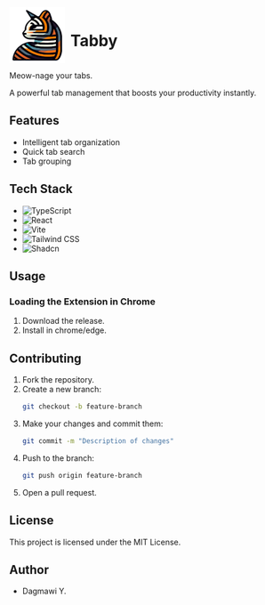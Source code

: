 <div style="display: flex; align-items: center;">
    <img src="public/tabby.png" alt="Tabby Icon" width="100" height="100" />
    <h1 style="margin-left: 10px;">Tabby</h1>
</div>

Meow-nage your tabs.

A powerful tab management that boosts your productivity instantly.

## Features

- Intelligent tab organization
- Quick tab search
- Tab grouping


## Tech Stack

- ![TypeScript](https://img.shields.io/badge/TypeScript-007ACC?style=for-the-badge&logo=typescript&logoColor=white)
- ![React](https://img.shields.io/badge/React-20232A?style=for-the-badge&logo=react&logoColor=61DAFB)
- ![Vite](https://img.shields.io/badge/Vite-646CFF?style=for-the-badge&logo=vite&logoColor=white)
- ![Tailwind CSS](https://img.shields.io/badge/Tailwind_CSS-38B2AC?style=for-the-badge&logo=tailwind-css&logoColor=white)
- ![Shadcn](https://img.shields.io/badge/Shadcn-000000?style=for-the-badge&logo=react&logoColor=white)

## Usage

### Loading the Extension in Chrome

1. Download the release.
2. Install in chrome/edge.

## Contributing

1. Fork the repository.
2. Create a new branch:
    ```sh
    git checkout -b feature-branch
    ```
3. Make your changes and commit them:
    ```sh
    git commit -m "Description of changes"
    ```
4. Push to the branch:
    ```sh
    git push origin feature-branch
    ```
5. Open a pull request.

## License

This project is licensed under the MIT License.

## Author

- Dagmawi Y.
